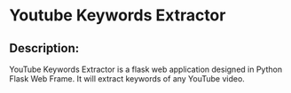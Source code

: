 # Youtube Keywords Extractor

## Description:
YouTube Keywords Extractor is a flask web application designed in Python Flask Web Frame. It will extract keywords of any YouTube video.

